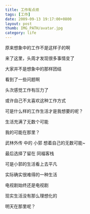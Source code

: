```yaml
---
title: 工作有点烦
tags: [工作]
date: 2009-09-13 19:17:00+0800
layout: post
thumb: IMG_PATH/avatar.jpg
category: life
---
```


原来想象中的工作不是这样子的啊

来了这里，头周才发现很多事情变了

大家并不是想象中的那样团结

看到了一些问题啊

头次感觉工作有压力了

或许自己不太喜欢这种工作方式

可是什么样的工作生活才是我想要的呢？

生活充满了无数个可能

我的可能在那里？

武林外传 中的 小郭 想着自己的无数可能~

最后选择了留在 同福客栈

可是小郭的生活看上去平凡

实际确实很难得的一种生活

电视剧始终还是电视剧

现实生活没有那么理想化的

明天在那里呢？